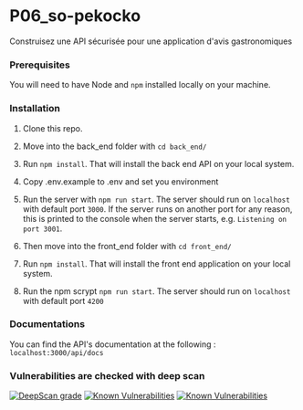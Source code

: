 # P06_so-pekocko
Construisez une API sécurisée pour une application d'avis gastronomiques

### Prerequisites ###

You will need to have Node and `npm` installed locally on your machine.

### Installation ###

1. Clone this repo. 

2. Move into the back_end folder with `cd back_end/`
3. Run `npm install`. That will install the back end API on your local system.
4. Copy .env.example to .env and set you environment
5. Run the server with `npm run start`. The server should run on `localhost` with default port `3000`. If the
    server runs on another port for any reason, this is printed to the
    console when the server starts, e.g. `Listening on port 3001`.

6. Then move into the front_end folder with `cd front_end/`
7. Run `npm install`. That will install the front end application on your local system. 
8. Run the npm scrypt `npm run start`.
    The server should run on `localhost` with default port `4200`

### Documentations ###
You can find the API's documentation at the following : 
`localhost:3000/api/docs`


### Vulnerabilities are checked with deep scan ###
[![DeepScan grade](https://deepscan.io/api/teams/11502/projects/14404/branches/267003/badge/grade.svg)](https://deepscan.io/dashboard#view=project&tid=11502&pid=14404&bid=267003)
[![Known Vulnerabilities](https://snyk.io/test/github/dimitriobin/P06_so-pekocko/badge.svg)](https://snyk.io/test/github/dimitriobin/P06_so-pekocko)
[![Known Vulnerabilities](https://snyk.io/test/github/dimitriobin/P06_so-pekocko/badge.svg)](https://snyk.io/test/github/dimitriobin/P06_so-pekocko/)

